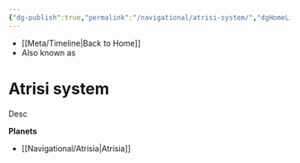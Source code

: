 ```yaml
---
{"dg-publish":true,"permalink":"/navigational/atrisi-system/","dgHomeLink":false}
---
```


- [[Meta/Timeline\|Back to Home]]
- Also known as 

# Atrisi system
Desc

**Planets**
- [[Navigational/Atrisia\|Atrisia]]